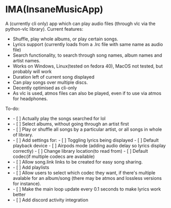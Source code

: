 # IMA(InsaneMusicApp)
A (currently cli only) app which can play audio files (through vlc via the python-vlc library).
Current features:
<ul>
<li>Shuffle, play whole albums, or play certain songs.</li>
<li>Lyrics support (currently loads from a .lrc file with same name as audio file)</li>
<li>Search functionality, to search through song names, album names and artist names.</li>
<li>Works on Windows, Linux(tested on fedora 40), MacOS not tested, but probably will work
<li>Duration left of current song displayed</li>
<li>Can play songs over multiple discs.</li>
<li>Decently optimised as cli-only</li>
<li>As vlc is used, atmos files can also be played, even if to use via atmos for headphones.</li>
</ul>
To-do:
<ul>
<li> - [ ] Actually play the songs searched for lol</li>
<li> - [ ] Select albums, without going through an artist first</li>
<li> - [ ] Play or shuffle all songs by a particular artist, or all songs in whole of library.</li>
<li> - [ ] Add settings for:
 - [ ] Toggling lyrics being displayed
 - [ ] Default playback device
 - [ ] Airpods mode (adding audio delay so lyrics display correctly)
 - [ ] Change library location(to read from)
 - [ ] Default codec(if multiple codecs are available)</li>
<li> - [ ] Allow song.link links to be created for easy song sharing.</li>
<li> - [ ] Add playlists</li>
<li> - [ ] Allow users to select which codec they want, if there's multiple avalable for an album/song (there may be atmos and lossless versions for instance).</li>
<li> - [ ] Make the main loop update every 0.1 seconds to make lyrics work better</li>
<li>- [ ] Add discord activity integration</li>
</li>
</ul>